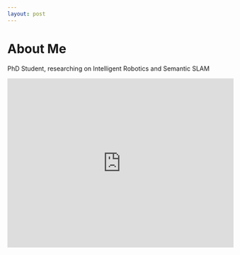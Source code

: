 ```yaml
---
layout: post
---
```


# About Me


PhD Student, researching on Intelligent Robotics and Semantic SLAM

<iframe width="511" height="383" src="https://www.youtube.com/embed/WWB01IuMvzA?list=RDaPe5LvFDWZk" frameborder="0" allow="accelerometer; autoplay; encrypted-media; gyroscope; picture-in-picture" allowfullscreen autoplay="false"></iframe>
